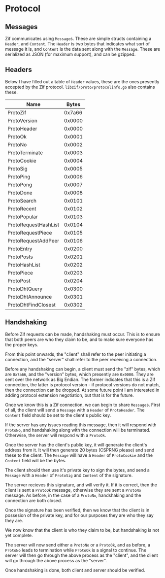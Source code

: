 # Protocol

## Messages
Zif communicates using ``Message``s. These are simple structs containing a
``Header``, and ``Content``. The ``Header`` is two bytes that indicates what
sort of message it is, and ``Content`` is the data sent along with the
``Message``.  These are serialized as JSON (for maximum support), and can be
gzipped.

## Headers
Below I have filled out a table of ``Header`` values, these are the ones
presently accepted by the Zif protocol. ``libzif/proto/protocolinfo.go`` also
contains these.

Name | Bytes
-----|------
ProtoZif | 0x7a66
ProtoVersion | 0x0000
ProtoHeader | 0x0000
ProtoOk | 0x0001
ProtoNo | 0x0002
ProtoTerminate | 0x0003
ProtoCookie | 0x0004
ProtoSig | 0x0005
ProtoPing | 0x0006
ProtoPong | 0x0007
ProtoDone | 0x0008
ProtoSearch | 0x0101
ProtoRecent | 0x0102
ProtoPopular | 0x0103
ProtoRequestHashList | 0x0104
ProtoRequestPiece | 0x0105
ProtoRequestAddPeer | 0x0106
ProtoEntry | 0x0200
ProtoPosts | 0x0201
ProtoHashList | 0x0202
ProtoPiece | 0x0203
ProtoPost | 0x0204
ProtoDhtQuery | 0x0300
ProtoDhtAnnounce | 0x0301
ProtoDhtFindClosest | 0x0302


## Handshaking
Before Zif requests can be made, handshaking must occur. This is to ensure that
both peers are who they claim to be, and to make sure everyone has the proper
keys.

From this point onwards, the "client" shall refer to the peer initiating a 
connection, and the "server" shall refer to the peer receiving a connection.

Before any handshaking can begin, a client must send the "zif" bytes, which are
``0x7a66``, and the "version" bytes, which presently are ``0x0000``. They are
sent over the network as Big Endian. The former indicates that this is a Zif
connection, the latter is protocol version - if protocol versions do not match,
then the connection can be dropped. At some future point I am interested in
adding protocol extension negotiation, but that is for the future.

Once we know this is a Zif connection, we can begin to share ``Message``s. First
of all, the client will send a ``Message`` with a ``Header`` of ``ProtoHeader``.
The ``Content`` field should be set to the client's public key.

If the server has any issues reading this message, then it will respond with
``ProtoNo``, and handshaking along with the connection will be terminated.
Otherwise, the server will respond with a ``ProtoOk``.

Once the server has the client's public key, it will generate the client's
address from it. It will then generate 20 bytes (CSPRNG please) and send these
to the client. The ``Message`` will have a ``Header`` of ``ProtoCookie`` and the
``Content`` field will be the bytes.

The client should then use it's private key to sign the bytes, and send a
``Message`` with a ``Header`` of ``ProtoSig`` and ``Content`` of the signature.

The server recieves this signature, and will verify it. If it is correct, then
the client is sent a ``ProtoOk`` message, otherwise they are sent a ``ProtoNo``
message. As before, in the case of a ``ProtoNo``, handshaking and the connection
are both closed.

Once the signature has been verified, then we know that the client is in possesion
of the private key, and for our purposes they are who they say they are.

We now know that the client is who they claim to be, but handshaking is not yet
complete.

The server will now send either a ``ProtoNo`` or a ``ProtoOk``, and as before,
a ``ProtoNo`` leads to termination while ``ProtoOk`` is a signal to continue.
The server will then go through the above process as the "client", and the
client will go through the above process as the "server".

Once handshaking is done, both client and server should be verified.
